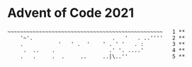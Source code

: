 # Advent of Code 2021

```'
~~~~~~~~~~~~~~~~~~~~~~~~~~~~~~~~~~~~~~~~~~~~~~~~~   1 **
    '~'.                         .   '   . ..''''   2 **
    .           '   ' .  '    ' . ' '   . :         3 **
     .  ..    .                 .' '. ....'         4 **
    .   .     .  .     ..     ..|\..''              5 **
```
